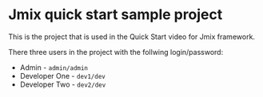 # Jmix quick start sample project

This is the project that is used in the Quick Start video for Jmix framework.

There three users in the project with the follwing login/password:

* Admin - `admin/admin`
* Developer One - `dev1/dev`
* Developer Two - `dev2/dev`

